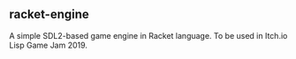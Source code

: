 racket-engine
-------------

A simple SDL2-based game engine in Racket language. To be used in Itch.io Lisp Game Jam 2019.
